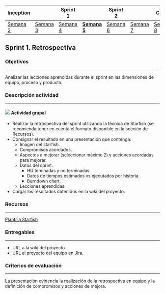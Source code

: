 | Inception |   | Sprint 1 |   | Sprint 2 |   | Cierre |
|-----------|---|----------|---|----------|---|--------|
| [Semana 2](/mt2_procesos_guias_proyecto/semanas/inception/semana2/semana2)        | [Semana 3](/mt2_procesos_guias_proyecto/semanas/inception/semana3/semana3) | [Semana 4](/mt2_procesos_guias_proyecto/semanas/sprint1/semana4/semana4) | **[Semana 5](/mt2_procesos_guias_proyecto/semanas/sprint1/semana5/semana5)** | [Semana 6](/mt2_procesos_guias_proyecto/semanas/sprint2/semana6/semana6) | [Semana 7](/mt2_procesos_guias_proyecto/semanas/sprint2/semana7/semana7) | [Semana 8]()      |

## Sprint 1. Retrospectiva

### Objetivos

---
Analizar las lecciones aprendidas durante el sprint en las dimensiones de equipo, proceso y producto.


### Descripción actividad

---

#### ![](./../../assets/images/grupo.png) Actividad grupal

* Realizar la retrospectiva del sprint utilizando la técnica de Starfish (se recomienda tener en cuenta el formato disponible en la sección de Recursos).
* Consignar el resultado en una presentación que contenga:
  * Imagen del starfish.
  * Compromisos acordados.
  * Aspectos a mejorar (seleccionar máximo 2) y acciones acordadas para mejorar.
  * Datos del sprint:
    * HU teminadas y no terminadas.
    * Datos de tiempos estimados vs ejecutados por historia.
    * Burndown chart.
  * Lecciones aprendidas.
* Cargar los resultados obtenidos en la wiki del proyecto.

### Recursos

---

[Plantilla Starfish](https://miro.com/app/board/o9J_lO1al0I=/)


### Entregables

---
* URL a la wiki del proyecto.
* URL al proyecto del equipo en Jira.

### Criterios de evaluación

---
La presentación evidencia la realización de la retrospectiva en equipo y la definición de compromisos y acciones de mejora.

